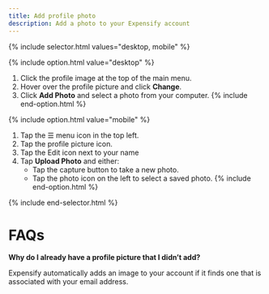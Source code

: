 ```yaml
---
title: Add profile photo
description: Add a photo to your Expensify account
---
```

<div id="expensify-classic" markdown="1">

{% include selector.html values="desktop, mobile" %}

{% include option.html value="desktop" %}
1. Click the profile image at the top of the main menu.
2. Hover over the profile picture and click **Change**. 
3. Click **Add Photo** and select a photo from your computer.
{% include end-option.html %}

{% include option.html value="mobile" %}
1. Tap the ☰ menu icon in the top left.
2. Tap the profile picture icon.
3. Tap the Edit icon next to your name
4. Tap **Upload Photo** and either:
    - Tap the capture button to take a new photo.
    - Tap the photo icon on the left to select a saved photo.
{% include end-option.html %}

{% include end-selector.html %}

# FAQs

**Why do I already have a profile picture that I didn’t add?** 

Expensify automatically adds an image to your account if it finds one that is associated with your email address.
